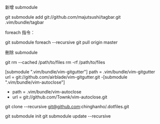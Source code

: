 新增 submodule

git submodule add git://github.com/majutsushi/tagbar.git .vim/bundle/tagbar

foreach 指令：

git submodule foreach --recursive git pull origin master

刪除 submodule


git rm --cached /path/to/files
rm -rf /path/to/files





 [submodule ".vim/bundle/vim-gitgutter"]
   path = .vim/bundle/vim-gitgutter
   url = git://github.com/airblade/vim-gitgutter.git
-[submodule ".vim/bundle/vim-autoclose"]
-  path = .vim/bundle/vim-autoclose
-  url = git://github.com/Townk/vim-autoclose.git


git clone --recursive git@github.com:chinghanho/.dotfiles.git



git submodule init
git submodule update --recursive

